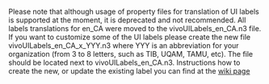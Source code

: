 Please note that although usage of property files for translation of UI labels is supported at the moment, 
it is deprecated and not recommended. All labels translations for en_CA were moved to the vivoUILabels_en_CA.n3 file. 
If you want to customize some of the UI labels please create the new file vivoUILabels_en_CA_x_YYY.n3 where YYY is an abbreviation
for your organization (from 3 to 8 letters, such as TIB, UQAM, TAMU, etc). The file should be located next to vivoUILabels_en_CA.n3.
Instructions how to create the new, or update the existing label you can find at the 
[wiki page](https://wiki.lyrasis.org/display/VIVO/VIVO+Technical+Documentation)